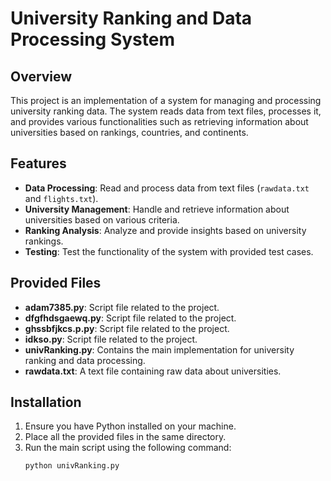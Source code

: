 # University Ranking and Data Processing System

## Overview
This project is an implementation of a system for managing and processing university ranking data. 
The system reads data from text files, processes it, and provides various functionalities such as retrieving information about universities based on rankings, countries, and continents.

## Features
- **Data Processing**: Read and process data from text files (`rawdata.txt` and `flights.txt`).
- **University Management**: Handle and retrieve information about universities based on various criteria.
- **Ranking Analysis**: Analyze and provide insights based on university rankings.
- **Testing**: Test the functionality of the system with provided test cases.

## Provided Files
- **adam7385.py**: Script file related to the project.
- **dfgfhdsgaewq.py**: Script file related to the project.
- **ghssbfjkcs.p.py**: Script file related to the project.
- **idkso.py**: Script file related to the project.
- **univRanking.py**: Contains the main implementation for university ranking and data processing.
- **rawdata.txt**: A text file containing raw data about universities.

## Installation
1. Ensure you have Python installed on your machine.
2. Place all the provided files in the same directory.
3. Run the main script using the following command:
   ```sh
   python univRanking.py
